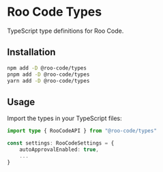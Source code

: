 # Roo Code Types

TypeScript type definitions for Roo Code.

## Installation

```bash
npm add -D @roo-code/types
pnpm add -D @roo-code/types
yarn add -D @roo-code/types
```

## Usage

Import the types in your TypeScript files:

```typescript
import type { RooCodeAPI } from "@roo-code/types"

const settings: RooCodeSettings = {
	autoApprovalEnabled: true,
	...
}
```
